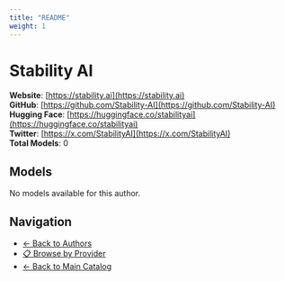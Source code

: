 ```yaml
---
title: "README"
weight: 1
---
```

# Stability AI

**Website**: [https://stability.ai](https://stability.ai)  
**GitHub**: [https://github.com/Stability-AI](https://github.com/Stability-AI)  
**Hugging Face**: [https://huggingface.co/stabilityai](https://huggingface.co/stabilityai)  
**Twitter**: [https://x.com/StabilityAI](https://x.com/StabilityAI)  
**Total Models**: 0

## Models

No models available for this author.

## Navigation

- [← Back to Authors](../README.md)
- [📋 Browse by Provider](../../providers/README.md)
- [← Back to Main Catalog](../../README.md)
